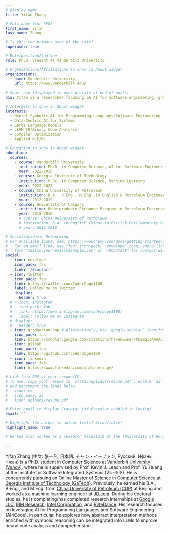 ```yaml
---
# Display name
title: Yifan Zhang

# Full name (for SEO)
first_name: Yifan
last_name: Zhang

# Is this the primary user of the site?
superuser: true

# Role/position/tagline
role: Ph.D. Student at Vanderbilt University

# Organizations/Affiliations to show in About widget
organizations:
  - name: Vanderbilt University
    url: https://www.vanderbilt.edu/

# Short bio (displayed in user profile at end of posts)
bio: Yifan is a researcher focusing on AI for software engineering, graph neural networks, domain generalization and medical imaging. For the time being, he is pursuing his Ph.D. in Computer Science at Vanderbilt University, affiliated with Institute for Software Integrated Systems.

# Interests to show in About widget
interests:
  - Neural-Symbolic AI for Programming Languages/Software Engineering
  - Data-Centric AI for Systems
  - Large Language Models
  - LLVM IR/Binary Code Analysis
  - Compiler Optimization
  - Applied NLP/ML

# Education to show in About widget
education:
  courses:
    - course: Vanderbilt University
      institution: Ph.D. in Computer Science, AI for Software Engineering
      year: 2022-2026
    - course: Georgia Institute of Technology
      institution: M.Sc. in Computer Science, Machine Learning
      year: 2022-2025
    - course: China University of Petroleum
      institution: B.A., B.Eng., M.Eng. in English & Petroleum Engineering
      year: 2012-2019
    - course: University of Calgary
      institution: Undergraduate Exchange Program in Petroleum Engineering
      year: 2015-2016
      # course: China University of Petroleum
      # institution: B.A. in English (Minor in British Parliamentary Debate), 2013-2016
      # year: 2013-2016

# Social/Academic Networking
# For available icons, see: https://wowchemy.com/docs/getting-started/page-builder/#icons
#   For an email link, use "fas" icon pack, "envelope" icon, and a link in the
#   form "mailto:your-email@example.com" or "/#contact" for contact widget.
social:
  - icon: envelope
    icon_pack: fas
    link: '/#contact'
  - icon: twitter
    icon_pack: fab
    link: https://twitter.com/CoderDoge1108
    label: Follow me on Twitter
    display:
      header: true
  # - icon: instagram
  #   icon_pack: fab
  #   link: https://www.instagram.com/coderdoge1108/
  #   label: Follow me on Instagram
  # display:
  #   header: true
  - icon: graduation-cap # Alternatively, use `google-scholar` icon from `ai` icon pack
    icon_pack: fas
    link: https://scholar.google.com/citations?hl=en&user=PLEmqisAAAAJ
  - icon: github
    icon_pack: fab
    link: https://github.com/CoderDoge1108
  - icon: linkedin
    icon_pack: fab
    link: https://www.linkedin.com/in/coderdoge/

# Link to a PDF of your resume/CV.
# To use: copy your resume to `static/uploads/resume.pdf`, enable `ai` icons in `params.yaml`,
# and uncomment the lines below.
# - icon: cv
#   icon_pack: ai
#   link: uploads/resume.pdf

# Enter email to display Gravatar (if Gravatar enabled in Config)
email: ''

# Highlight the author in author lists? (true/false)
highlight_name: true

# He has also worked as a research associate at the [University of Hong Kong (HKU)](https://www.hku.hk/) and [Duke University (Duke)](https://duke.edu/). His research interests lie in AI for programming languages (AI4Code), code representation learning, cognitive process in software engineering, binary code analysis, and medical imaging.

---
```


Yifan Zhang (中文: 张一凡, 日本語: チャン・イーファン, Русский: Ифань Чжан) is a Ph.D. student in Computer Science at [Vanderbilt University (Vandy)](https://www.vanderbilt.edu/), where he is supervised by Prof. Kevin J. Leach and Prof. Yu Huang at the Institute for Software Integrated Systems (VU-ISIS). He is concurrently pursuing an Online Master of Science in Computer Science at [Georgia Institute of Technology (GaTech)](https://www.gatech.edu/). Previously, he earned his B.A., B.Eng., and M.Eng. from [China University of Petroleum (CUP)](https://www.cup.edu.cn/english/) at Beijing and worked as a machine learning engineer at [JD.com](https://corporate.jd.com/home). During his doctoral studies, he is completing/has completed research internships at [Google LLC](https://research.google/), [IBM Research](https://research.ibm.com/), [Intel Corporation](https://www.intel.com/content/www/us/en/homepage.html), and [ByteDance](https://www.bytedance.com/en/). His research focuses on leveraging AI for Programming Languages and Software Engineering (AI4Code). In particular, he explores how abstract interpretation methods enriched with symbolic reasoning can be integrated into LLMs to improve neural code analysis and comprehension.